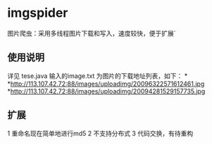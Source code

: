 imgspider
=========

图片爬虫：采用多线程图片下载和写入，速度较快，便于扩展`

使用说明
-------------------------
详见 tese.java
输入的image.txt 为图片的下载地址列表，如下：
*
*http://113.107.42.72:88/images/uploadimg/20096322571612461.jpg
*http://113.107.42.72:88/images/uploadimg/20094281529157735.jpg



扩展
-------------------------
1 重命名现在简单地进行md5
2 不支持分布式
3 代码交换，有待重构
